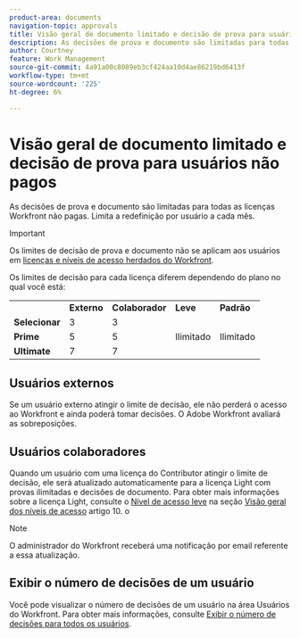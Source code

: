 ```yaml
---
product-area: documents
navigation-topic: approvals
title: Visão geral de documento limitado e decisão de prova para usuários não pagos 
description: As decisões de prova e documento são limitadas para todas as licenças Workfront não pagas. Limita a redefinição por usuário a cada mês.
author: Courtney
feature: Work Management
source-git-commit: 4a91a00c8089eb3cf424aa10d4ae86219bd6413f
workflow-type: tm+mt
source-wordcount: '225'
ht-degree: 6%

---
```



# Visão geral de documento limitado e decisão de prova para usuários não pagos

As decisões de prova e documento são limitadas para todas as licenças Workfront não pagas. Limita a redefinição por usuário a cada mês.

>[!IMPORTANT]
>
>Os limites de decisão de prova e documento não se aplicam aos usuários em [licenças e níveis de acesso herdados do Workfront](/help/quicksilver/administration-and-setup/add-users/access-levels-and-object-permissions/wf-licenses.md).

Os limites de decisão para cada licença diferem dependendo do plano no qual você está:

<table>
  <tr>
   <td> 
   </td>
   <td><strong>Externo</strong> 
   </td>
   <td><strong>Colaborador</strong> 
   </td>
   <td><strong>Leve</strong> 
   </td>
   <td><strong>Padrão</strong> 
   </td>
  </tr>
  <tr>
   <td><strong>Selecionar</strong> 
   </td>
   <td>3 
   </td>
   <td>3 
   </td>
   <td rowspan="3" >Ilimitado 
   </td>
   <td rowspan="3" >Ilimitado 
   </td>
  </tr>
  <tr>
   <td><strong>Prime</strong> 
   </td>
   <td>5 
   </td>
   <td>5 
   </td>
  </tr>
  <tr>
   <td><strong>Ultimate</strong> 
   </td>
   <td>7 
   </td>
   <td>7 
   </td>
  </tr>
</table>

## Usuários externos

Se um usuário externo atingir o limite de decisão, ele não perderá o acesso ao Workfront e ainda poderá tomar decisões. O Adobe Workfront avaliará as sobreposições.

## Usuários colaboradores

Quando um usuário com uma licença do Contributor atingir o limite de decisão, ele será atualizado automaticamente para a licença Light com provas ilimitadas e decisões de documento. Para obter mais informações sobre a licença Light, consulte o [Nível de acesso leve](/help/quicksilver/administration-and-setup/add-users/how-access-levels-work/access-level-overview.md) na seção [Visão geral dos níveis de acesso](/help/quicksilver/administration-and-setup/add-users/how-access-levels-work/access-level-overview.md) artigo 10. o

>[!NOTE]
>
>O administrador do Workfront receberá uma notificação por email referente a essa atualização.


## Exibir o número de decisões de um usuário

Você pode visualizar o número de decisões de um usuário na área Usuários do Workfront. Para obter mais informações, consulte [Exibir o número de decisões para todos os usuários](/help/quicksilver/review-and-approve-work/tips-tricks-troubleshooting-approvals/view-number-of-decisions-for-users.md).
